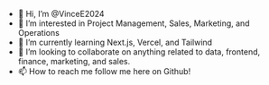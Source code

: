 - 👋 Hi, I’m @VinceE2024
- 👀 I’m interested in Project Management, Sales, Marketing, and Operations
- 🌱 I’m currently learning Next.js, Vercel, and Tailwind
- 💞️ I’m looking to collaborate on anything related to data, frontend, finance, marketing, and sales.
- 📫 How to reach me follow me here on Github!

<!---
VinceE2024/VinceE2024 is a ✨ special ✨ repository because its `README.md` (this file) appears on your GitHub profile.
You can click the Preview link to take a look at your changes.
--->
